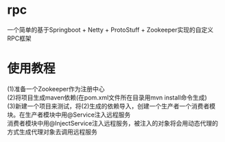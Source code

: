 # rpc
一个简单的基于Springboot + Netty + ProtoStuff + Zookeeper实现的自定义RPC框架  
# 使用教程  
(1)准备一个Zookeeper作为注册中心  
(2)将项目生成maven依赖(在pom.xml文件所在目录用mvn install命令生成)  
(3)新建一个项目来测试，将(2)生成的依赖导入，创建一个生产者一个消费者模块。在生产者模块中用@Service注入远程服务  
消费者模块中用@InjectService注入远程服务，被注入的对象将会用动态代理的方式生成代理对象去调用远程服务  
